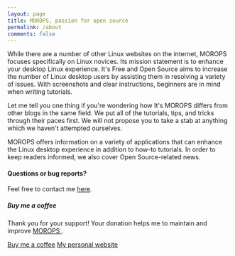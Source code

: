 ```yaml
---
layout: page
title: MOROPS, passion for open source
permalink: /about
comments: false
---
```


<div class="row justify-content-between">
<div class="col-md-8 pr-5">

<p>While there are a number of other Linux websites on the internet, MOROPS focuses specifically on Linux novices. Its mission statement is to enhance your desktop Linux experience. It's Free and Open Source aims to increase the number of Linux desktop users by assisting them in resolving a variety of issues. With screenshots and clear instructions, beginners are in mind when writing tutorials.</p>

<p>Let me tell you one thing if you're wondering how It's MOROPS differs from other blogs in the same field. We put all of the tutorials, tips, and tricks through their paces first. We will not propose you to take a stab at anything which we haven't attempted ourselves.
</p>

<p>MOROPS offers information on a variety of applications that can enhance the Linux desktop experience in addition to how-to tutorials. In order to keep readers informed, we also cover Open Source-related news.
</p>


<h4>Questions or bug reports?</h4>

<p>Feel free to contact me <a href="https://www.dousbah.ml/contacts">here</a>.</p>



</div>

<div class="col-md-4">

<div class="sticky-top sticky-top-80">
<h5>Buy me a coffee</h5>

<p>Thank you for your support! Your donation helps me to maintain and improve <a target="_blank" href="https://dousbah.ml">MOROPS <i class="fab fa-blogger"></i></a>.</p>

<a target="_blank" href="" class="btn btn-danger">Buy me a coffee</a> <a target="_blank" href="https://dousbah.ml" class="btn btn-warning">My personal website</a>

</div>
</div>
</div>
